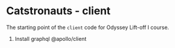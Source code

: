 # Catstronauts - client

The starting point of the `client` code for Odyssey Lift-off I course.

1. Install graphql @apollo/client
